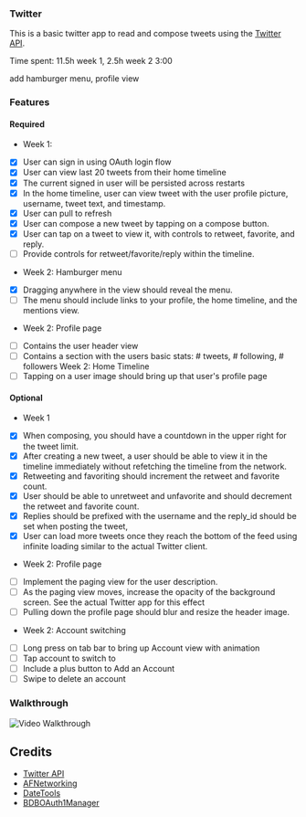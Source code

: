 ### Twitter

This is a basic twitter app to read and compose tweets using the [Twitter API](https://apps.twitter.com/).

Time spent: 11.5h week 1, 2.5h week 2 3:00

add hamburger menu, profile view

### Features

#### Required

* Week 1:
 - [x] User can sign in using OAuth login flow
 - [x] User can view last 20 tweets from their home timeline
 - [x] The current signed in user will be persisted across restarts
 - [x] In the home timeline, user can view tweet with the user profile picture, username, tweet text, and timestamp. 
 - [x] User can pull to refresh
 - [x] User can compose a new tweet by tapping on a compose button.
 - [x] User can tap on a tweet to view it, with controls to retweet, favorite, and reply.
 - [ ] Provide controls for retweet/favorite/reply within the timeline.
* Week 2: Hamburger menu
 - [x] Dragging anywhere in the view should reveal the menu.
 - [ ] The menu should include links to your profile, the home timeline, and the mentions view.
* Week 2: Profile page
 - [ ] Contains the user header view
 - [ ] Contains a section with the users basic stats: # tweets, # following, # followers
Week 2: Home Timeline
 - [ ] Tapping on a user image should bring up that user's profile page

#### Optional

* Week 1
 - [x] When composing, you should have a countdown in the upper right for the tweet limit.
 - [x] After creating a new tweet, a user should be able to view it in the timeline immediately without refetching the timeline from the network.
 - [x] Retweeting and favoriting should increment the retweet and favorite count.
 - [x] User should be able to unretweet and unfavorite and should decrement the retweet and favorite count.
 - [x] Replies should be prefixed with the username and the reply_id should be set when posting the tweet,
 - [x] User can load more tweets once they reach the bottom of the feed using infinite loading similar to the actual Twitter client.
* Week 2: Profile page
 - [ ] Implement the paging view for the user description.
 - [ ] As the paging view moves, increase the opacity of the background screen. See the actual Twitter app for this effect
 - [ ] Pulling down the profile page should blur and resize the header image.
* Week 2: Account switching
 - [ ] Long press on tab bar to bring up Account view with animation
 - [ ] Tap account to switch to
 - [ ] Include a plus button to Add an Account
 - [ ] Swipe to delete an account

### Walkthrough
![Video Walkthrough](http://i.imgur.com/fdB7qE4.gif)

Credits
---------
* [Twitter API](https://apps.twitter.com/)
* [AFNetworking](https://github.com/AFNetworking/AFNetworking)
* [DateTools](https://github.com/MatthewYork/DateTools)
* [BDBOAuth1Manager](https://github.com/bdbergeron/BDBOAuth1Manager)